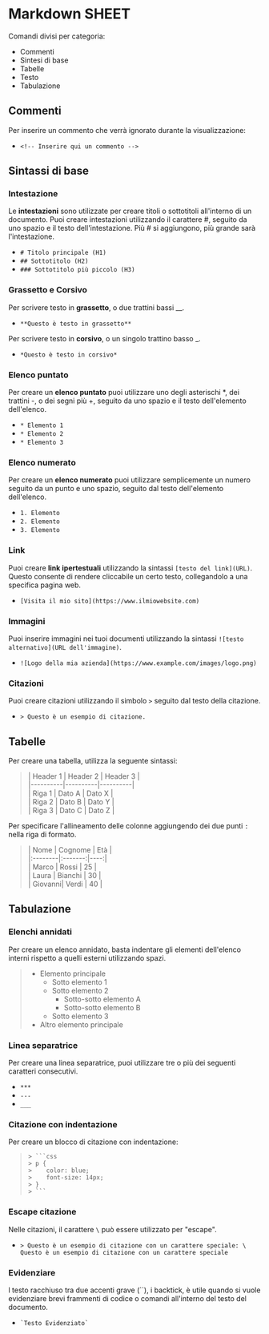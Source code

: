 # Markdown SHEET

Comandi divisi per categoria:

- Commenti
- Sintesi di base
- Tabelle
- Testo
- Tabulazione

## Commenti

Per inserire un commento che verrà ignorato durante la visualizzazione:

- `<!-- Inserire qui un commento -->`

## Sintassi di base

### Intestazione

Le **intestazioni** sono utilizzate per creare titoli o sottotitoli all'interno di un documento. Puoi creare intestazioni utilizzando il carattere #, seguito da uno spazio e il testo dell'intestazione. Più # si aggiungono, più grande sarà l'intestazione.

- `# Titolo principale (H1)`
- `## Sottotitolo (H2)`
- `### Sottotitolo più piccolo (H3)`

### Grassetto e Corsivo

Per scrivere testo in **grassetto**, o due trattini bassi \_\_.

- `**Questo è testo in grassetto**`

Per scrivere testo in **corsivo**, o un singolo trattino basso \_.

- `*Questo è testo in corsivo*`

### Elenco puntato

Per creare un **elenco puntato** puoi utilizzare uno degli asterischi \*, dei trattini -, o dei segni più +, seguito da uno spazio e il testo dell'elemento dell'elenco.

- `* Elemento 1`
- `* Elemento 2`
- `* Elemento 3`

### Elenco numerato

Per creare un **elenco numerato** puoi utilizzare semplicemente un numero seguito da un punto e uno spazio, seguito dal testo dell'elemento dell'elenco.

- `1. Elemento`
- `2. Elemento`
- `3. Elemento`

### Link

Puoi creare **link ipertestuali** utilizzando la sintassi `[testo del link](URL)`. Questo consente di rendere cliccabile un certo testo, collegandolo a una specifica pagina web.

- `[Visita il mio sito](https://www.ilmiowebsite.com)`

### Immagini

Puoi inserire immagini nei tuoi documenti utilizzando la sintassi `![testo alternativo](URL dell'immagine)`.

- `![Logo della mia azienda](https://www.example.com/images/logo.png)`

### Citazioni

Puoi creare citazioni utilizzando il simbolo `>` seguito dal testo della citazione.

- `> Questo è un esempio di citazione.`

## Tabelle

Per creare una tabella, utilizza la seguente sintassi:

> | Header 1 | Header 2 | Header 3 | \
> |----------|----------|----------| \
> | Riga 1 | Dato A | Dato X | \
> | Riga 2 | Dato B | Dato Y | \
> | Riga 3 | Dato C | Dato Z |

Per specificare l'allineamento delle colonne aggiungendo dei due punti `:` nella riga di formato.

> | Nome | Cognome | Età | \
> |:--------|:-------:|----:| \
> | Marco | Rossi | 25 | \
> | Laura | Bianchi | 30 | \
> | Giovanni| Verdi | 40 |

## Tabulazione

### Elenchi annidati

Per creare un elenco annidato, basta indentare gli elementi dell'elenco interni rispetto a quelli esterni utilizzando spazi.

> - Elemento principale
>   - Sotto elemento 1
>   - Sotto elemento 2
>     - Sotto-sotto elemento A
>     - Sotto-sotto elemento B
>   - Sotto elemento 3
> - Altro elemento principale

### Linea separatrice

Per creare una linea separatrice, puoi utilizzare tre o più dei seguenti caratteri consecutivi.

- `***`
- `---`
- `___`

### Citazione con indentazione

Per creare un blocco di citazione con indentazione:

> ` > ```css `\
> `> p {`\
> `>    color: blue;`\
> `>    font-size: 14px;`\
> `> }`\
> ` > ```  `

### Escape citazione

Nelle citazioni, il carattere `\` può essere utilizzato per "escape".

- `> Questo è un esempio di citazione con un carattere speciale: \
Questo è un esempio di citazione con un carattere speciale`

### Evidenziare

l testo racchiuso tra due accenti grave (``), i backtick, è utile quando si vuole evidenziare brevi frammenti di codice o comandi all'interno del testo del documento.

- `` `Testo Evidenziato` ``
